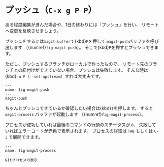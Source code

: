 # プッシュ（`C-x g P P`）

ある程度編集が進んだ場合や、1日の終わりには「プッシュ」を行い、
リモートへ変更を反映させましょう。

プッシュをするには``magit-buffer``で{kbd}`P`を押して
``magit-push``バッファを呼び出します
（{numref}`fig-magit-push`）。
そこで{kbd}`P`を押すとプッシュできます。

ただし、プッシュするブランチがローカルで作ったもので、
リモート先のブランチとの紐付けができていない場合、プッシュは失敗します。
そんな時は{kbd}`-u P`（``--set-upstream``）すれば大丈夫です。

```{figure} ./emacs-magit/magit-push.png
---
name: fig-magit-push
---
magit-push
```

ちゃんとプッシュできているか確認したい場合は{kbd}`$`を押します。
すると ``magit-process`` バッファが起動します
（{numref}`fig-magit-process`）。

プロセスが成功していれば最後のコマンドの行頭のステータスが ``0``、
失敗していればエラーコードが赤色で表示されます。
プロセスの詳細は ``TAB`` もしくは ``C-i`` で展開できます。

```{figure} ./emacs-magit/magit-process.png
---
name: fig-magit-process
---
Gitプロセスの表示
```
